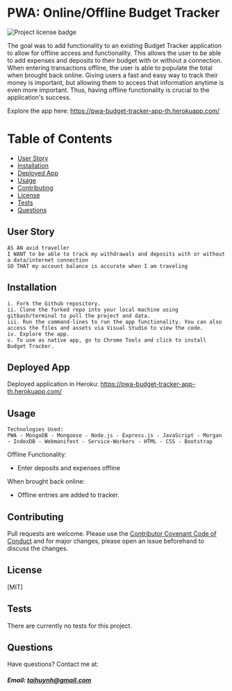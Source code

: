# PWA: Online/Offline Budget Tracker

![Project license badge](https://img.shields.io/badge/license-MIT-brightgreen)

The goal was to add functionality to an existing Budget Tracker application to allow for offline access and functionality. This allows the user to be able to add expenses and deposits to their budget with or without a connection. When entering transactions offline, the user is able to populate the total when brought back online. Giving users a fast and easy way to track their money is important, but allowing them to access that information anytime is even more important. Thus, having offline functionality is crucial to the application's success.

Explore the app here: https://pwa-budget-tracker-app-th.herokuapp.com/

# Table of Contents
  * [User Story](#User-Story)
  * [Installation](#Installation)
  * [Deployed App](#Deployed-App)
  * [Usage](#Usage)
  * [Contributing](#Contributing)
  * [License](#License)
  * [Tests](#License)
  * [Questions](#Questions)

## User Story
```
AS AN avid traveller
I WANT to be able to track my withdrawals and deposits with or without a data/internet connection
SO THAT my account balance is accurate when I am traveling
```

## Installation
```
i. Fork the Github repository.
ii. Clone the forked repo into your local machine using gitbash/terminal to pull the project and data.
iii. Run the command-lines to run the app functionality. You can also access the files and assets via Visual Studio to view the code. 
iv. Explore the app.
v. To use as native app, go to Chrome Tools and click to install Budget Tracker.
```

## Deployed App
Deployed application in Heroku: https://pwa-budget-tracker-app-th.herokuapp.com/

## Usage
```
Technologies Used:
PWA - MongoDB - Mongoose - Node.js - Express.js - JavaScript - Morgan - IndexDB - Webmanifest - Service-Workers - HTML - CSS - Bootstrap 
```

Offline Functionality:
  * Enter deposits and expenses offline

When brought back online:
  * Offline entries are added to tracker.

## Contributing
Pull requests are welcome. Please use the [Contributor Covenant Code of Conduct](https://www.contributor-covenant.org/version/2/0/code_of_conduct/code_of_conduct.md) and for major changes, please open an issue beforehand to discuss the changes.

## License 
[MIT]

## Tests 
There are currently no tests for this project.

## Questions  
Have questions? Contact me at:
##### Email: taihuynh@gmail.com
